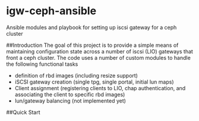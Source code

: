 # igw-ceph-ansible
Ansible modules and playbook for setting up iscsi gateway for a ceph cluster

##Introduction
The goal of this project is to provide a simple means of maintaining configuration state across a number of iscsi (LIO) gateways that front a ceph cluster. The code uses a number of custom modules to handle the following 
functional tasks

* definition of rbd images (including resize support)  
* iSCSI gateway creation (single tpg, single portal, initial lun maps)  
* Client assignment (registering clients to LIO, chap authentication, and associating the client to specific rbd images)  
* lun/gateway balancing (not implemented yet)

##Quick Start

